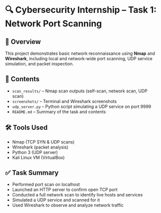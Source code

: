 # 🔍 Cybersecurity Internship – Task 1: Network Port Scanning

## 📘 Overview
This project demonstrates basic network reconnaissance using **Nmap** and **Wireshark**, including local and network-wide port scanning, UDP service simulation, and packet inspection.

## 📁 Contents

- `scan_results/` – Nmap scan outputs (self-scan, network scan, UDP scan)
- `screenshots/` – Terminal and Wireshark screenshots
- `udp_server.py` – Python script simulating a UDP service on port 9999
- `README.md` – Summary of the task and contents

## 🛠 Tools Used

- Nmap (TCP SYN & UDP scans)
- Wireshark (packet analysis)
- Python 3 (UDP server)
- Kali Linux VM (VirtualBox)

## ✅ Task Summary

- Performed port scan on localhost
- Launched an HTTP server to confirm open TCP port
- Conducted a full network scan to identify live hosts and services
- Simulated a UDP service and scanned for it
- Used Wireshark to observe and analyze network traffic

